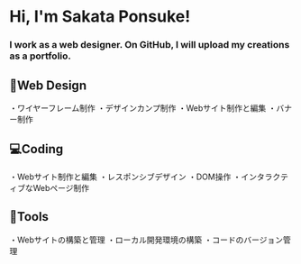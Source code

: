 # Hi, I'm Sakata Ponsuke!
### I work as a web designer. On GitHub, I will upload my creations as a portfolio.

## 🎨Web Design
・ワイヤーフレーム制作
・デザインカンプ制作
・Webサイト制作と編集
・バナー制作

## 💻Coding
・Webサイト制作と編集
・レスポンシブデザイン
・DOM操作
・インタラクティブなWebページ制作

## 🧰Tools
・Webサイトの構築と管理
・ローカル開発環境の構築
・コードのバージョン管理


